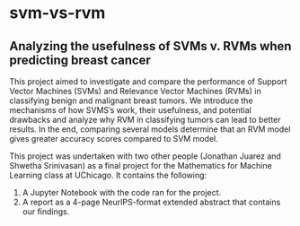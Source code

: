 # svm-vs-rvm

## Analyzing the usefulness of SVMs v. RVMs when predicting breast cancer

This project aimed to investigate and compare the performance of Support Vector Machines (SVMs) and Relevance Vector Machines (RVMs) in classifying benign and malignant breast tumors. We introduce the mechanisms of how SVMS’s work, their usefulness, and potential drawbacks and analyze why RVM in classifying tumors can lead to better results. In the end, comparing several models determine that an RVM model gives greater accuracy scores compared to SVM model.

This project was undertaken with two other people (Jonathan Juarez and Shwetha Srinivasan) as a final project for the Mathematics for Machine Learning class at UChicago. It contains the following:

1. A Jupyter Notebook with the code ran for the project.
2. A report as a 4-page NeurIPS-format extended abstract that contains our findings. 
